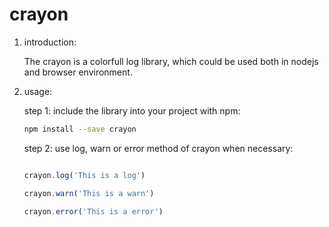 # crayon

1. introduction:

    The crayon is a colorfull log library, which could be used both in nodejs and browser environment.

2. usage:

    step 1: include the library into your project with npm:

    ```bash
    npm install --save crayon
    ```
    
    step 2: use log, warn or error method of crayon when necessary:
    
    ```javascript
    
    crayon.log('This is a log')

    crayon.warn('This is a warn')

    crayon.error('This is a error')
    
